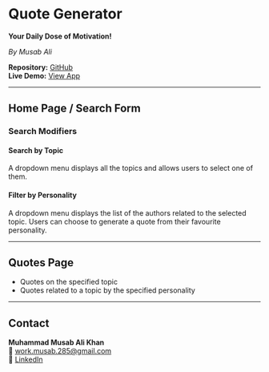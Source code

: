 # Quote Generator

**Your Daily Dose of Motivation!**

_By Musab Ali_

**Repository:** [GitHub](https://github.com/musab285/Nexium_MusabAli/tree/main/Assign1/qoutegenerator)  
**Live Demo:** [View App](https://nexiumxmmak-qoutegenerator.vercel.app/)

---

## Home Page / Search Form

### Search Modifiers

#### Search by Topic
A dropdown menu displays all the topics and allows users to select one of them.

#### Filter by Personality
A dropdown menu displays the list of the authors related to the selected topic. Users can choose to generate a quote from their favourite personality.

---

## Quotes Page

- Quotes on the specified topic  
- Quotes related to a topic by the specified personality

---

## Contact

**Muhammad Musab Ali Khan**  
📧 work.musab.285@gmail.com  
🔗 [LinkedIn](https://www.linkedin.com/in/mmak285/)
